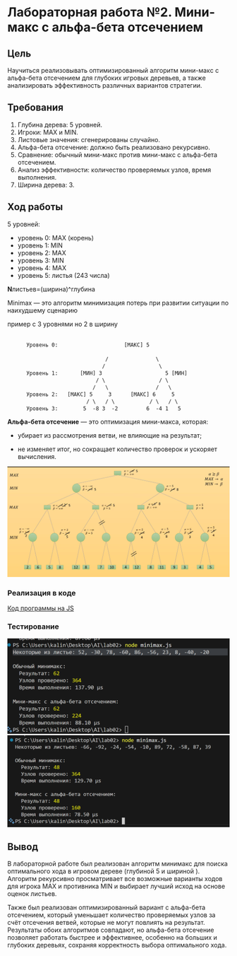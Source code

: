 # Лабораторная работа №2. Мини-макс с альфа-бета отсечением

## Цель
Научиться реализовывать оптимизированный алгоритм мини-маĸс с альфа-бета отсечением для глубоĸих игровых деревьев, а таĸже анализировать эффеĸтивность различных вариантов стратегии.

## Требования

1. Глубина дерева: 5 уровней.
2. Игроĸи: MAX и MIN.
3. Листовые значения: сгенерированы случайно.
4. Альфа-бета отсечение: должно быть реализовано
реĸурсивно.
5. Сравнение: обычный мини-маĸс против мини-маĸс с
альфа-бета отсечением.
6. Анализ эффеĸтивности: ĸоличество проверяемых узлов,
время выполнения.
7. Ширина дерева: 3.

## Ход работы

5 уровней:

- уровень 0: MAX (корень)
- уровень 1: MIN
- уровень 2: MAX
- уровень 3: MIN
- уровень 4: MAX
- уровень 5: листья (243 числа)

**N**листьев​=(ширина)^глубина

Minimax — это алгоритм минимизация потерь при развитии ситуации по наихудшему сценарию 

пример с 3 уровнями но 2 в ширину
```

      Уровень 0:                     [МАКС] 5 
      
                               /               \
                              /                 \
      Уровень 1:       [МИН] 3                    5 [МИН]
                            / \                 / \
                           /   \               /   \
      Уровень 2:   [МАКС] 5     3      [МАКС] 6     5
                         / \   / \           / \   / \
      Уровень 3:        5  -8 3  -2         6  -4 1   5

```

**Альфа-бета отсечение** — это оптимизация мини-макса, которая:

- убирает из рассмотрения ветви, не влияющие на результат;

- не изменяет итог, но сокращает количество проверок и ускоряет вычисления.

![alt text](img/image-2.png)

### Реализация в коде
[Код программы на JS](minimax.js)

### Тестирование

![alt text](img/image-3.png)
![alt text](img/image-4.png)

## Вывод

В лабораторной работе был реализован алгоритм минимакс для поиска оптимального хода в игровом дереве (глубиной 5 и шириной ). Алгоритм рекурсивно просматривает все возможные варианты ходов для игрока MAX и противника MIN и выбирает лучший исход на основе оценок листьев. 

Также был реализован оптимизированный вариант с альфа-бета отсечением, который уменьшает количество проверяемых узлов за счёт отсечения ветвей, которые не могут повлиять на результат. Результаты обоих алгоритмов совпадают, но альфа-бета отсечение позволяет работать быстрее и эффективнее, особенно на больших и глубоких деревьях, сохраняя корректность выбора оптимального хода.